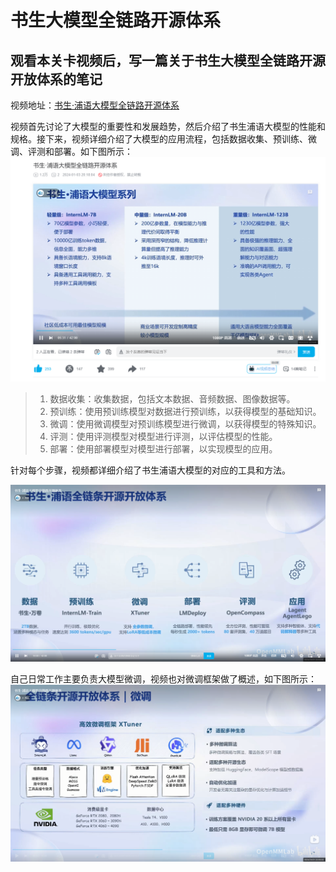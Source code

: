 # 书生大模型全链路开源体系

##  观看本关卡视频后，写一篇关于书生大模型全链路开源开放体系的笔记

视频地址：[书生·浦语大模型全链路开源体系](https://www.bilibili.com/video/BV1Rc411b7ns/?vd_source=c2084f9e0e8426bd35ccaa4664f9a8cc)

视频首先讨论了大模型的重要性和发展趋势，然后介绍了书生浦语大模型的性能和规格。接下来，视频详细介绍了大模型的应用流程，包括数据收集、预训练、微调、评测和部署。如下图所示：
![image-20240806151254122](./1.png)

> 1. 数据收集：收集数据，包括文本数据、音频数据、图像数据等。
> 2. 预训练：使用预训练模型对数据进行预训练，以获得模型的基础知识。
> 3. 微调：使用微调模型对预训练模型进行微调，以获得模型的特殊知识。
> 4. 评测：使用评测模型对模型进行评测，以评估模型的性能。
> 5. 部署：使用部署模型对模型进行部署，以实现模型的应用。

针对每个步骤，视频都详细介绍了书生浦语大模型的对应的工具和方法。

![image-20240806151051102](./2.png)

自己日常工作主要负责大模型微调，视频也对微调框架做了概述，如下图所示：![image-20240806151254122](./3.png)
